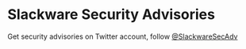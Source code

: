 # Slackware Security Advisories
Get security advisories on Twitter account, follow [@SlackwareSecAdv](https://twitter.com/SlackwareSecAdv)
